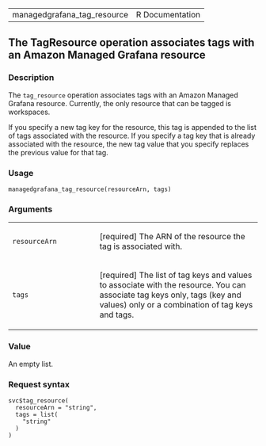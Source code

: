 <table style="width: 100%;">
<tbody>
<tr class="odd">
<td>managedgrafana_tag_resource</td>
<td style="text-align: right;">R Documentation</td>
</tr>
</tbody>
</table>

## The TagResource operation associates tags with an Amazon Managed Grafana resource

### Description

The `tag_resource` operation associates tags with an Amazon Managed
Grafana resource. Currently, the only resource that can be tagged is
workspaces.

If you specify a new tag key for the resource, this tag is appended to
the list of tags associated with the resource. If you specify a tag key
that is already associated with the resource, the new tag value that you
specify replaces the previous value for that tag.

### Usage

    managedgrafana_tag_resource(resourceArn, tags)

### Arguments

<table>
<colgroup>
<col style="width: 35%" />
<col style="width: 65%" />
</colgroup>
<tbody>
<tr class="odd">
<td><code
id="managedgrafana_tag_resource_:_resourceArn">resourceArn</code></td>
<td><p>[required] The ARN of the resource the tag is associated
with.</p></td>
</tr>
<tr class="even">
<td><code id="managedgrafana_tag_resource_:_tags">tags</code></td>
<td><p>[required] The list of tag keys and values to associate with the
resource. You can associate tag keys only, tags (key and values) only or
a combination of tag keys and tags.</p></td>
</tr>
</tbody>
</table>

### Value

An empty list.

### Request syntax

    svc$tag_resource(
      resourceArn = "string",
      tags = list(
        "string"
      )
    )
